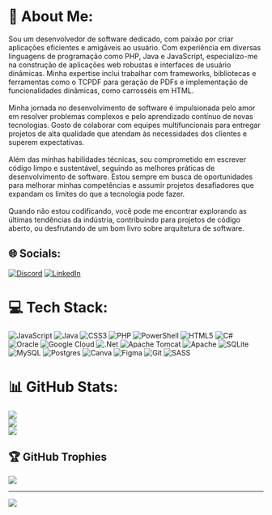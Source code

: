 # 💫 About Me:
Sou um desenvolvedor de software dedicado, com paixão por criar aplicações eficientes e amigáveis ao usuário. Com experiência em diversas linguagens de programação como PHP, Java e JavaScript, especializo-me na construção de aplicações web robustas e interfaces de usuário dinâmicas. Minha expertise inclui trabalhar com frameworks, bibliotecas e ferramentas como o TCPDF para geração de PDFs e implementação de funcionalidades dinâmicas, como carrosséis em HTML.<br><br>Minha jornada no desenvolvimento de software é impulsionada pelo amor em resolver problemas complexos e pelo aprendizado contínuo de novas tecnologias. Gosto de colaborar com equipes multifuncionais para entregar projetos de alta qualidade que atendam às necessidades dos clientes e superem expectativas.<br><br>Além das minhas habilidades técnicas, sou comprometido em escrever código limpo e sustentável, seguindo as melhores práticas de desenvolvimento de software. Estou sempre em busca de oportunidades para melhorar minhas competências e assumir projetos desafiadores que expandam os limites do que a tecnologia pode fazer.<br><br>Quando não estou codificando, você pode me encontrar explorando as últimas tendências da indústria, contribuindo para projetos de código aberto, ou desfrutando de um bom livro sobre arquitetura de software.


## 🌐 Socials:
[![Discord](https://img.shields.io/badge/Discord-%237289DA.svg?logo=discord&logoColor=white)](https://discord.gg/495998381978812440) [![LinkedIn](https://img.shields.io/badge/LinkedIn-%230077B5.svg?logo=linkedin&logoColor=white)](https://linkedin.com/in/www.linkedin.com/in/luan-schneider) 

# 💻 Tech Stack:
![JavaScript](https://img.shields.io/badge/javascript-%23323330.svg?style=for-the-badge&logo=javascript&logoColor=%23F7DF1E) ![Java](https://img.shields.io/badge/java-%23ED8B00.svg?style=for-the-badge&logo=openjdk&logoColor=white) ![CSS3](https://img.shields.io/badge/css3-%231572B6.svg?style=for-the-badge&logo=css3&logoColor=white) ![PHP](https://img.shields.io/badge/php-%23777BB4.svg?style=for-the-badge&logo=php&logoColor=white) ![PowerShell](https://img.shields.io/badge/PowerShell-%235391FE.svg?style=for-the-badge&logo=powershell&logoColor=white) ![HTML5](https://img.shields.io/badge/html5-%23E34F26.svg?style=for-the-badge&logo=html5&logoColor=white) ![C#](https://img.shields.io/badge/c%23-%23239120.svg?style=for-the-badge&logo=csharp&logoColor=white) ![Oracle](https://img.shields.io/badge/Oracle-F80000?style=for-the-badge&logo=oracle&logoColor=white) ![Google Cloud](https://img.shields.io/badge/GoogleCloud-%234285F4.svg?style=for-the-badge&logo=google-cloud&logoColor=white) ![.Net](https://img.shields.io/badge/.NET-5C2D91?style=for-the-badge&logo=.net&logoColor=white) ![Apache Tomcat](https://img.shields.io/badge/apache%20tomcat-%23F8DC75.svg?style=for-the-badge&logo=apache-tomcat&logoColor=black) ![Apache](https://img.shields.io/badge/apache-%23D42029.svg?style=for-the-badge&logo=apache&logoColor=white) ![SQLite](https://img.shields.io/badge/sqlite-%2307405e.svg?style=for-the-badge&logo=sqlite&logoColor=white) ![MySQL](https://img.shields.io/badge/mysql-4479A1.svg?style=for-the-badge&logo=mysql&logoColor=white) ![Postgres](https://img.shields.io/badge/postgres-%23316192.svg?style=for-the-badge&logo=postgresql&logoColor=white) ![Canva](https://img.shields.io/badge/Canva-%2300C4CC.svg?style=for-the-badge&logo=Canva&logoColor=white) ![Figma](https://img.shields.io/badge/figma-%23F24E1E.svg?style=for-the-badge&logo=figma&logoColor=white) ![Git](https://img.shields.io/badge/git-%23F05033.svg?style=for-the-badge&logo=git&logoColor=white) ![SASS](https://img.shields.io/badge/SASS-hotpink.svg?style=for-the-badge&logo=SASS&logoColor=white)
# 📊 GitHub Stats:
![](https://github-readme-stats.vercel.app/api?username=LuanSchneider&theme=tokyonight&hide_border=false&include_all_commits=false&count_private=false)<br/>
![](https://github-readme-streak-stats.herokuapp.com/?user=LuanSchneider&theme=tokyonight&hide_border=false)<br/>
![](https://github-readme-stats.vercel.app/api/top-langs/?username=LuanSchneider&theme=tokyonight&hide_border=false&include_all_commits=false&count_private=false&layout=compact)

## 🏆 GitHub Trophies
![](https://github-profile-trophy.vercel.app/?username=LuanSchneider&theme=blue_navy&no-frame=false&no-bg=true&margin-w=4)

---
[![](https://visitcount.itsvg.in/api?id=LuanSchneider&icon=0&color=0)](https://visitcount.itsvg.in)

<!-- Proudly created with GPRM ( https://gprm.itsvg.in ) -->
